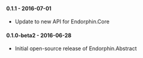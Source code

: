 #### 0.1.1 - 2016-07-01
* Update to new API for Endorphin.Core

#### 0.1.0-beta2 - 2016-06-28
* Initial open-source release of Endorphin.Abstract
